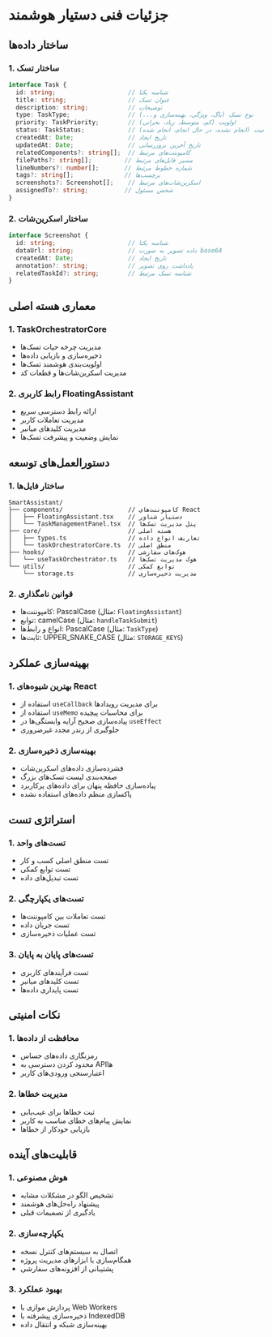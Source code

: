 # جزئیات فنی دستیار هوشمند

## ساختار داده‌ها

### 1. ساختار تسک
```typescript
interface Task {
  id: string;                    // شناسه یکتا
  title: string;                 // عنوان تسک
  description: string;           // توضیحات
  type: TaskType;                // نوع تسک (باگ، ویژگی، بهینه‌سازی و...)
  priority: TaskPriority;        // اولویت (کم، متوسط، زیاد، بحرانی)
  status: TaskStatus;            // وضعیت (انجام نشده، در حال انجام، انجام شده)
  createdAt: Date;               // تاریخ ایجاد
  updatedAt: Date;               // تاریخ آخرین بروزرسانی
  relatedComponents?: string[];  // کامپوننت‌های مرتبط
  filePaths?: string[];         // مسیر فایل‌های مرتبط
  lineNumbers?: number[];       // شماره خطوط مرتبط
  tags?: string[];              // برچسب‌ها
  screenshots?: Screenshot[];    // اسکرین‌شات‌های مرتبط
  assignedTo?: string;          // شخص مسئول
}
```

### 2. ساختار اسکرین‌شات
```typescript
interface Screenshot {
  id: string;                    // شناسه یکتا
  dataUrl: string;               // داده تصویر به صورت base64
  createdAt: Date;               // تاریخ ایجاد
  annotation?: string;           // یادداشت روی تصویر
  relatedTaskId?: string;        // شناسه تسک مرتبط
}
```

## معماری هسته اصلی

### 1. TaskOrchestratorCore
- مدیریت چرخه حیات تسک‌ها
- ذخیره‌سازی و بازیابی داده‌ها
- اولویت‌بندی هوشمند تسک‌ها
- مدیریت اسکرین‌شات‌ها و قطعات کد

### 2. رابط کاربری FloatingAssistant
- ارائه رابط دسترسی سریع
- مدیریت تعاملات کاربر
- مدیریت کلیدهای میانبر
- نمایش وضعیت و پیشرفت تسک‌ها

## دستورالعمل‌های توسعه

### 1. ساختار فایل‌ها
```
SmartAssistant/
├── components/                  // کامپوننت‌های React
│   ├── FloatingAssistant.tsx    // دستیار شناور
│   └── TaskManagementPanel.tsx  // پنل مدیریت تسک‌ها
├── core/                        // هسته اصلی
│   ├── types.ts                 // تعاریف انواع داده
│   └── taskOrchestratorCore.ts  // منطق اصلی
├── hooks/                       // هوک‌های سفارشی
│   └── useTaskOrchestrator.ts   // هوک مدیریت تسک‌ها
└── utils/                       // توابع کمکی
    └── storage.ts               // مدیریت ذخیره‌سازی
```

### 2. قوانین نامگذاری
- کامپوننت‌ها: PascalCase (مثال: `FloatingAssistant`)
- توابع: camelCase (مثال: `handleTaskSubmit`)
- انواع و رابط‌ها: PascalCase (مثال: `TaskType`)
- ثابت‌ها: UPPER_SNAKE_CASE (مثال: `STORAGE_KEYS`)

## بهینه‌سازی عملکرد

### 1. بهترین شیوه‌های React
- استفاده از `useCallback` برای مدیریت رویدادها
- استفاده از `useMemo` برای محاسبات پیچیده
- پیاده‌سازی صحیح آرایه وابستگی‌ها در `useEffect`
- جلوگیری از رندر مجدد غیرضروری

### 2. بهینه‌سازی ذخیره‌سازی
- فشرده‌سازی داده‌های اسکرین‌شات
- صفحه‌بندی لیست تسک‌های بزرگ
- پیاده‌سازی حافظه پنهان برای داده‌های پرکاربرد
- پاکسازی منظم داده‌های استفاده نشده

## استراتژی تست

### 1. تست‌های واحد
- تست منطق اصلی کسب و کار
- تست توابع کمکی
- تست تبدیل‌های داده

### 2. تست‌های یکپارچگی
- تست تعاملات بین کامپوننت‌ها
- تست جریان داده
- تست عملیات ذخیره‌سازی

### 3. تست‌های پایان به پایان
- تست فرآیندهای کاربری
- تست کلیدهای میانبر
- تست پایداری داده‌ها

## نکات امنیتی

### 1. محافظت از داده‌ها
- رمزنگاری داده‌های حساس
- محدود کردن دسترسی به API‌ها
- اعتبارسنجی ورودی‌های کاربر

### 2. مدیریت خطاها
- ثبت خطاها برای عیب‌یابی
- نمایش پیام‌های خطای مناسب به کاربر
- بازیابی خودکار از خطاها

## قابلیت‌های آینده

### 1. هوش مصنوعی
- تشخیص الگو در مشکلات مشابه
- پیشنهاد راه‌حل‌های هوشمند
- یادگیری از تصمیمات قبلی

### 2. یکپارچه‌سازی
- اتصال به سیستم‌های کنترل نسخه
- همگام‌سازی با ابزارهای مدیریت پروژه
- پشتیبانی از افزونه‌های سفارشی

### 3. بهبود عملکرد
- پردازش موازی با Web Workers
- ذخیره‌سازی پیشرفته با IndexedDB
- بهینه‌سازی شبکه و انتقال داده 
